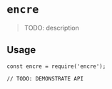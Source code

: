 # `encre`

> TODO: description

## Usage

```
const encre = require('encre');

// TODO: DEMONSTRATE API
```
